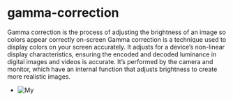 # gamma-correction
Gamma correction is the process of adjusting the brightness of an image so colors appear correctly on-screen
Gamma correction is a technique used to display colors on your screen accurately. It adjusts for a device’s non-linear display characteristics, ensuring the encoded and decoded luminance in digital images and videos is accurate. It’s performed by the camera and monitor, which have an internal function that adjusts brightness to create more realistic images.


 - ![My](https://upload.wikimedia.org/wikipedia/commons/thumb/9/96/GammaCorrection_demo.jpg/330px-GammaCorrection_demo.jpg)
